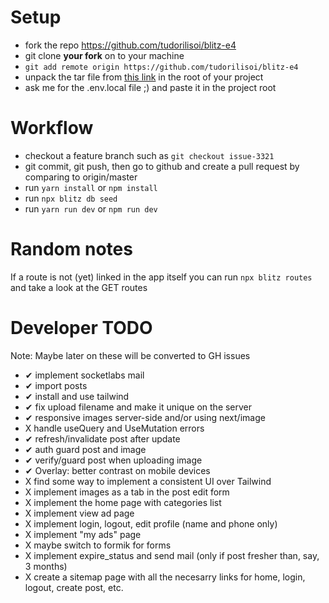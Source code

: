 # Setup

- fork the repo <https://github.com/tudorilisoi/blitz-e4>
- git clone **your fork** on to your machine
- `git add remote origin https://github.com/tudorilisoi/blitz-e4`
- unpack the tar file from [this link](https://drive.google.com/file/d/16J31FEiM-OQ7v1hbygz84C_2X1EM8T7D/view?usp=sharing>) in the root of your project
- ask me for the .env.local file ;) and paste it in the project root

# Workflow

- checkout a feature branch such as `git checkout issue-3321`
- git commit, git push, then go to github and create a pull request by comparing to origin/master
- run `yarn install` or `npm install`
- run `npx blitz db seed`
- run `yarn run dev` or `npm run dev`

# Random notes

If a route is not (yet) linked in the app itself you can run
`npx blitz routes` and take a look at the GET routes

# Developer TODO

Note: Maybe later on these will be converted to GH issues

- ✔ implement socketlabs mail
- ✔ import posts
- ✔ install and use tailwind
- ✔ fix upload filename and make it unique on the server
- ✔ responsive images server-side and/or using next/image
- X handle useQuery and UseMutation errors
- ✔ refresh/invalidate post after update
- ✔ auth guard post and image
- ✔ verify/guard post when uploading image
- ✔ Overlay: better contrast on mobile devices
- X find some way to implement a consistent UI over Tailwind
- X implement images as a tab in the post edit form
- X implement the home page with categories list
- X implement view ad page
- X implement login, logout, edit profile (name and phone only)
- X implement "my ads" page
- X maybe switch to formik for forms
- X implement expire_status and send mail (only if post fresher than, say, 3 months)
- X create a sitemap page with all the necesarry links for home, login, logout, create post, etc.
